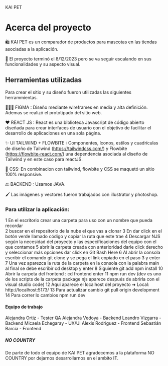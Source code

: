 KAI PET

# Acerca del proyecto

🛍️ KAI PET es un comparador de productos para mascotas en las tiendas asociadas a la aplicación.

🏁 El proyecto terminó el 8/12/2023 pero se va seguir escalando en sus funcionalidades y su aspecto visual.

## Herramientas utilizadas
Para crear el sitio y su diseño fueron utilizadas las siguientes herrammientas. 

👩🏻‍🎨 FIGMA : Diseño mediante wireframes en media y alta definición. Ademas se realizó el prototipado del sitio web. 

❤️ REACT JS : React es una biblioteca Javascript de código abierto diseñada para crear interfaces de usuario con el objetivo de facilitar el desarrollo de aplicaciones en una sola página.

✨ UI TAILWIND + FLOWBITE : Componentes, íconos, estilos y cuadrículas de diseño de Tailwind (https://tailwindcss.com/) y Flowbite (https://flowbite-react.com/) una dependencia asociada al diseño de Tailwind y en este caso para reactJS. 

📱 CSS: En combinacion con tailwind, flowbite y CSS se maquetó un sitio 100% responsive.  

🔙 BACKEND : Usamos JAVA.

🖌️ Las imágenes y vectores fueron trabajados con illustrator y photoshop.

### Para utilizar la aplicación: 

1 En el escritorio crear una carpeta para uso con un nombre que pueda recordar <br>
2 buscar en el repositorio de la nube  el que vas a clonar 
3 En dar click en el botón verde llamado código y copiar la ruta que este trae
4 Descargar NJS según la necesidad del proyecto y las especificaciones del equipo con el que contamos
5 abrir la carpeta creada con anterioridad darle click derecho y seleccionar más opciones  dar click en Git Bash Here
6 Al abrir la consola escribir el comando git clone y se pega el link copiado en el paso 3 y enter
7 Una vez aparezca la ruta de la carpeta en la consola con la palabra main al final se debe escribir cd desktop y enter
8 Siguiente git add
 npm install
10 Abrir la carpeta del frontend  : cd frontend enter
11 npm run dev (dev es uno de los scripts de la carpeta package njs aparece después de abrirla con el visual studio code)
12 Aqui aparece el localhost del proyecto 
  ➜  Local:   http://localhost:5173/
13 Para actualizar cambio git pull origin development
14 Para correr lo cambios npm run dev 

#### Equipo de trabajo

Alejandra Ortiz - Tester QA
Alejandra Vedoya - Backend
Leandro Vizgarra - Backend
Micaela Echegaray - UX/UI 
Alexis Rodriguez - Frontend
Sebastián Barcia - Frontend

##### NO COUNTRY
De parte de todo el equipo de KAI PET agradecemos a la plataforma NO COUNTRY por dejarnos desarrollarnos en el ambito IT. 
